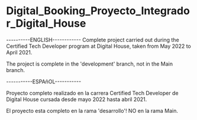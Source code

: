 # Digital_Booking_Proyecto_Integrador_Digital_House
----------ENGLISH------------
Complete project carried out during the Certified Tech Developer program at Digital House, taken from May 2022 to April 2021.

The project is complete in the 'development' branch, not in the Main branch.

-----------ESPAñOL-----------

Proyecto completo realizado en la carrera Certified Tech Developer de Digital House cursada desde mayo 2022 hasta abril 2021.

El proyecto esta completo en la rama 'desarrollo'! NO en la rama Main.
